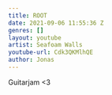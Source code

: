 ```yaml
---
title: ROOT
date: 2021-09-06 11:55:36 Z
genres: []
layout: youtube
artist: Seafoam Walls
youtube-url: Cdk3QKMlhQE
author: Jonas
---
```


Guitarjam <3